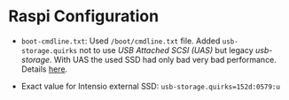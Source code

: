 # Raspi Configuration

- `boot-cmdline.txt`: Used `/boot/cmdline.txt` file. Added `usb-storage.quirks` not to use _USB Attached SCSI (UAS)_ but legacy _usb-storage_. With UAS the used SSD had only bad very bad performance. Details [here](https://www.raspberrypi.org/forums/viewtopic.php?f=28&t=245931).

- Exact value for Intensio external SSD: `usb-storage.quirks=152d:0579:u`
